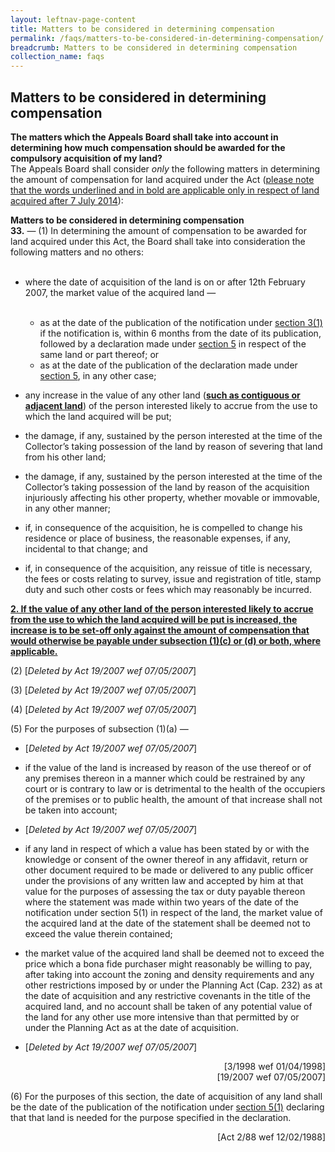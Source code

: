 ```yaml
---
layout: leftnav-page-content
title: Matters to be considered in determining compensation
permalink: /faqs/matters-to-be-considered-in-determining-compensation/
breadcrumb: Matters to be considered in determining compensation
collection_name: faqs
---
```


Matters to be considered in determining compensation
---

**The matters which the Appeals Board shall take into account in determining how much compensation should be awarded for the compulsory acquisition of my land?**
<br>
The Appeals Board shall consider *only* the following matters in determining the amount of compensation for land acquired under the Act (<u>please note that the words underlined and in bold are applicable only in respect of land acquired after 7 July 2014</u>):

**Matters to be considered in determining compensation**
<br>
**33.** — (1)  In determining the amount of compensation to be awarded for land acquired under this Act, the Board shall take into consideration the following matters and no others: <br><br>
* where the date of acquisition of the land is on or after 12th February 2007, the market value of the acquired land — <br> <br>
   * as at the date of the publication of the notification under [section 3(1)](https://sso.agc.gov.sg/Act/LAA1966?ProvIds=pr3-#pr3-) if the notification is, within 6 months from the date of its publication, followed by a declaration made under [section 5](https://sso.agc.gov.sg/Act/LAA1966?ProvIds=pr5-#pr5-) in respect of the same land or part thereof; or <br>
   * as at the date of the publication of the declaration made under [section 5](https://sso.agc.gov.sg/Act/LAA1966?ProvIds=pr5-#pr5-), in any other case;


* any increase in the value of any other land (<b><u>such as contiguous or adjacent land</u></b>) of the person interested likely to accrue from the use to which the land acquired will be put;

 

* the damage, if any, sustained by the person interested at the time of the Collector’s taking possession of the land by reason of severing that land from his other land;

 

* the damage, if any, sustained by the person interested at the time of the Collector’s taking possession of the land by reason of the acquisition injuriously affecting his other property, whether movable or immovable, in any other manner;

 

* if, in consequence of the acquisition, he is compelled to change his residence or place of business, the reasonable expenses, if any, incidental to that change; and

 

* if, in consequence of the acquisition, any reissue of title is necessary, the fees or costs relating to survey, issue and registration of title, stamp duty and such other costs or fees which may reasonably be incurred.

<b><u>2. If the value of any other land of the person interested likely to accrue from the use to which the land acquired will be put is increased, the increase is to be set-off only against the amount of compensation that would otherwise be payable under subsection (1)(c) or (d) or both, where applicable.</u></b>

(2) [*Deleted by Act 19/2007 wef 07/05/2007*]

 

(3) [*Deleted by Act 19/2007 wef 07/05/2007*]

 

(4) [*Deleted by Act 19/2007 wef 07/05/2007*]

 

(5) For the purposes of subsection (1)(a) —

 

* [*Deleted by Act 19/2007 wef 07/05/2007*]

 

* if the value of the land is increased by reason of the use thereof or of any premises thereon in a manner which could be restrained by any court or is contrary to law or is detrimental to the health of the occupiers of the premises or to public health, the amount of that increase shall not be taken into account;

 

* [*Deleted by Act 19/2007 wef 07/05/2007*]

 

* if any land in respect of which a value has been stated by or with the knowledge or consent of the owner thereof in any affidavit, return or other document required to be made or delivered to any public officer under the provisions of any written law and accepted by him at that value for the purposes of assessing the tax or duty payable thereon where the statement was made within two years of the date of the notification under section 5(1) in respect of the land, the market value of the acquired land at the date of the statement shall be deemed not to exceed the value therein contained;

 

* the market value of the acquired land shall be deemed not to exceed the price which a bona fide purchaser might reasonably be willing to pay, after taking into account the zoning and density requirements and any other restrictions imposed by or under the Planning Act (Cap. 232) as at the date of acquisition and any restrictive covenants in the title of the acquired land, and no account shall be taken of any potential value of the land for any other use more intensive than that permitted by or under the Planning Act as at the date of acquisition.

 

* [*Deleted by Act 19/2007 wef 07/05/2007*]

<div style="text-align: right"> [3/1998 wef 01/04/1998] </div>

<div style="text-align: right"> [19/2007 wef 07/05/2007] </div>

 

(6)  For the purposes of this section, the date of acquisition of any land shall be the date of the publication of the notification under [section 5(1)](https://sso.agc.gov.sg/Act/LAA1966?ProvIds=pr5-#pr5-) declaring that that land is needed for the purpose specified in the declaration.

<div style="text-align: right"> [Act 2/88 wef 12/02/1988] </div>


